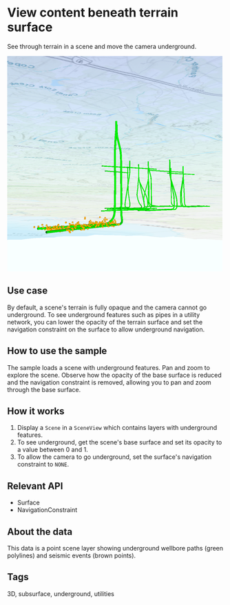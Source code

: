 # View content beneath terrain surface

See through terrain in a scene and move the camera underground.

![](screenshot.png)

## Use case

By default, a scene's terrain is fully opaque and the camera cannot go underground. To see underground features such as pipes in a utility network, you can lower the opacity of the terrain surface and set the navigation constraint on the surface to allow underground navigation.

## How to use the sample

The sample loads a scene with underground features. Pan and zoom to explore the scene. Observe how the opacity of the base surface is reduced and the navigation constraint is removed, allowing you to pan and zoom through the base surface.

## How it works

1. Display a `Scene` in a `SceneView` which contains layers with underground features.
2. To see underground, get the scene's base surface and set its opacity to a value between 0 and 1.
3. To allow the camera to go underground, set the surface's navigation constraint to `NONE`.

## Relevant API

* Surface
* NavigationConstraint

## About the data

This data is a point scene layer showing underground wellbore paths (green polylines) and seismic events (brown points).

## Tags

3D, subsurface, underground, utilities
